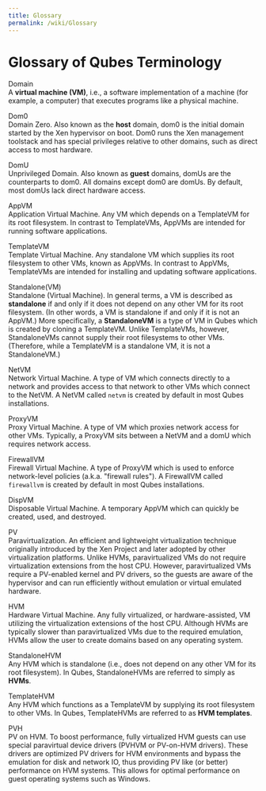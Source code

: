 ```yaml
---
title: Glossary
permalink: /wiki/Glossary
---
```


Glossary of Qubes Terminology
=============================

Domain  
A **virtual machine (VM)**, i.e., a software implementation of a machine (for example, a computer) that executes programs like a physical machine.

Dom0  
Domain Zero. Also known as the **host** domain, dom0 is the initial domain started by the Xen hypervisor on boot. Dom0 runs the Xen management toolstack and has special privileges relative to other domains, such as direct access to most hardware.

DomU  
Unprivileged Domain. Also known as **guest** domains, domUs are the counterparts to dom0. All domains except dom0 are domUs. By default, most domUs lack direct hardware access.

AppVM  
Application Virtual Machine. Any VM which depends on a TemplateVM for its root filesystem. In contrast to TemplateVMs, AppVMs are intended for running software applications.

TemplateVM  
Template Virtual Machine. Any standalone VM which supplies its root filesystem to other VMs, known as AppVMs. In contrast to AppVMs, TemplateVMs are intended for installing and updating software applications.

Standalone(VM)  
Standalone (Virtual Machine). In general terms, a VM is described as **standalone** if and only if it does not depend on any other VM for its root filesystem. (In other words, a VM is standalone if and only if it is not an AppVM.) More specifically, a **StandaloneVM** is a type of VM in Qubes which is created by cloning a TemplateVM. Unlike TemplateVMs, however, StandaloneVMs cannot supply their root filesystems to other VMs. (Therefore, while a TemplateVM is a standalone VM, it is not a StandaloneVM.)

NetVM  
Network Virtual Machine. A type of VM which connects directly to a network and provides access to that network to other VMs which connect to the NetVM. A NetVM called `netvm` is created by default in most Qubes installations.

ProxyVM  
Proxy Virtual Machine. A type of VM which proxies network access for other VMs. Typically, a ProxyVM sits between a NetVM and a domU which requires network access.

FirewallVM  
Firewall Virtual Machine. A type of ProxyVM which is used to enforce network-level policies (a.k.a. "firewall rules"). A FirewallVM called `firewallvm` is created by default in most Qubes installations.

DispVM  
Disposable Virtual Machine. A temporary AppVM which can quickly be created, used, and destroyed.

PV  
Paravirtualization. An efficient and lightweight virtualization technique originally introduced by the Xen Project and later adopted by other virtualization platforms. Unlike HVMs, paravirtualized VMs do not require virtualization extensions from the host CPU. However, paravirtualized VMs require a PV-enabled kernel and PV drivers, so the guests are aware of the hypervisor and can run efficiently without emulation or virtual emulated hardware.

HVM  
Hardware Virtual Machine. Any fully virtualized, or hardware-assisted, VM utilizing the virtualization extensions of the host CPU. Although HVMs are typically slower than paravirtualized VMs due to the required emulation, HVMs allow the user to create domains based on any operating system.

StandaloneHVM  
Any HVM which is standalone (i.e., does not depend on any other VM for its root filesystem). In Qubes, StandaloneHVMs are referred to simply as **HVMs**.

TemplateHVM  
Any HVM which functions as a TemplateVM by supplying its root filesystem to other VMs. In Qubes, TemplateHVMs are referred to as **HVM templates**.

PVH  
PV on HVM. To boost performance, fully virtualized HVM guests can use special paravirtual device drivers (PVHVM or PV-on-HVM drivers). These drivers are optimized PV drivers for HVM environments and bypass the emulation for disk and network IO, thus providing PV like (or better) performance on HVM systems. This allows for optimal performance on guest operating systems such as Windows.


